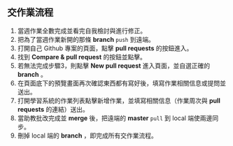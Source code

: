 ## 交作業流程
1. 當週作業全數完成並看完自我檢討與進行修正。
2. 把為了當週作業新開的那條 **branch** `push` 到遠端。
3. 打開自己 Github 專案的頁面，點擊 **pull requests** 的按鈕進入。
4. 找到 **Compare & pull request** 的按鈕並點擊。
5. 若無法完成步驟3，則點擊 **New pull request** 進入頁面，並自選正確的 **branch** 。
6. 在頁面底下的預覽畫面再次確認東西都有寫好後，填寫作業相關信息或提問並送出。
7. 打開學習系統的作業列表點擊新增作業，並填寫相關信息（作業周次與 **pull requests** 的連結）送出。
8. 當助教批改完成並 **merge** 後，把遠端的 **master** `pull` 到 local 端使兩邊同步。
9. 刪掉 local 端的 **branch** ，即完成所有交作業流程。

